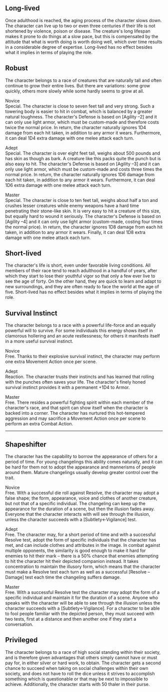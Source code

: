 ## Long-lived
Once adulthood is reached, the aging process of the character slows down. The character can live up to two or even three centuries if their life is not shortened by violence, poison or disease. The creature's long lifespan makes it prone to do things at a slow pace, but this is compensated by the attitude that what is worth doing is worth doing well, which over time results in a considerable degree of expertise. Long-lived has no effect besides what it implies in terms of playing the role.

## Robust
The character belongs to a race of creatures that are naturally tall and often continue to grow their entire lives. But there are variations: some grow quickly, others more slowly while some hardly seems to grow at all.

Novice<br>Special. The character is close to seven feet tall and very strong. Such a towering body is easier to hit in combat, which is balanced by a greater natural toughness. The character's Defense is based on \[Agility –2\] and it can only use light armor, which must be custom-made and therefore costs twice the normal price. In return, the character naturally ignores 1D4 damage from each hit taken, in addition to any armor it wears. Furthermore, it can deal 1D4 extra damage with one melee attack each turn.

Adept<br>Special. The character is over eight feet tall, weighs about 500 pounds and has skin as though as bark. A creature like this packs quite the punch but is also easy to hit. The character's Defense is based on \[Agility –3\] and it can only use light armor, which must be custom-made and costs three times the normal price. In return, the character naturally ignores 1D6 damage from each hit taken, in addition to any armor it wears. Furthermore, it can deal 1D6 extra damage with one melee attack each turn.

Master<br>Special. The character is close to ten feet tall, weighs about half a ton and crushes lesser creatures while enemy weapons have a hard time penetrating their stone-like skin. It is very easy to hit a creature of this size, but equally hard to wound it seriously. The character's Defense is based on \[Agility –4\] and it can only use light armor (custom-made, costing four times the normal price). In return, the character ignores 1D8 damage from each hit taken, in addition to any armor it wears. Finally, it can deal 1D8 extra damage with one melee attack each turn.

## Short-lived
The character's life is short, even under favorable living conditions. All members of their race tend to reach adulthood in a handful of years, after which they start to lose their youthful vigor so that only a few ever live to see the age of forty. On the other hand, they are quick to learn and adapt to new surroundings, and they are often ready to face the world at the age of five. Short-lived has no effect besides what it implies in terms of playing the role.

## Survival Instinct
The character belongs to a race with a powerful life-force and an equally powerful will to survive. For some individuals this energy shows itself in clamorous hollering and an acute restlessness; for others it manifests itself in a more useful survival instinct.

Novice<br>Free. Thanks to their explosive survival instinct, the character may perform one extra Movement Action once per scene.

Adept<br>Reaction. The character trusts their instincts and has learned that rolling with the punches often saves your life. The character's finely honed survival instinct provides it with a permanent +1D4 to Armor.

Master<br>Free. There resides a powerful fighting spirit within each member of the character's race, and that spirit can show itself when the character is backed into a corner. The character has nurtured this hot-tempered aggression and may sacrifice a Movement Action once per scene to perform an extra Combat Action.

---

## Shapeshifter
The character has the capability to borrow the appearance of others for a period of time. For young changelings this ability comes naturally, and it can be hard for them not to adopt the appearance and mannerisms of people around them. Mature changelings usually develop greater control over the trait.

Novice<br>Free. With a successful die roll against Resolve, the character may adopt a false shape; the form, appearance, voice and clothes of another creature, but not that of a specific individual. The changeling can keep up the appearance for the duration of a scene, but then the illusion fades away. Everyone that the character interacts with will see through the illusion, unless the character succeeds with a \[Subtlety←Vigilance\] test.

Adept<br>Free. The character may, for a short period of time and with a successful Resolve test, adopt the form of specific individuals that the character has met, and can include clothes and attributes in the image. In combat against multiple opponents, the similarity is good enough to make it hard for enemies to hit their mark – there is a 50% chance that enemies attempting to hit the character hit their depicted companion instead. It takes concentration to maintain the illusory form, which means that the character must make a Resolve test each turn as well as a successful \[Resolve –Damage\] test each time the changeling suffers damage.

Master<br>Free. With a successful Resolve test the character may adopt the form of a specific individual and maintain it for the duration of a scene. Anyone who speaks with the character will be able to see through the illusion unless the character succeeds with a \[Subtlety←Vigilance\]. For a character to be able to fool people familiar with the depicted person, they must succeed with two tests, first at a distance and then another one if they start a conversation.

## Privileged
The character belongs to a race of high social standing within their society, and is therefore given advantages that others simply cannot have or must pay for, in either silver or hard work, to obtain. The character gets a second chance to succeed when taking on social challenges within their own society, and does not have to roll the dice unless it strives to accomplish something which is questionable or that may be next to impossible to achieve. Additionally, the character starts with 50 thaler in their purse.